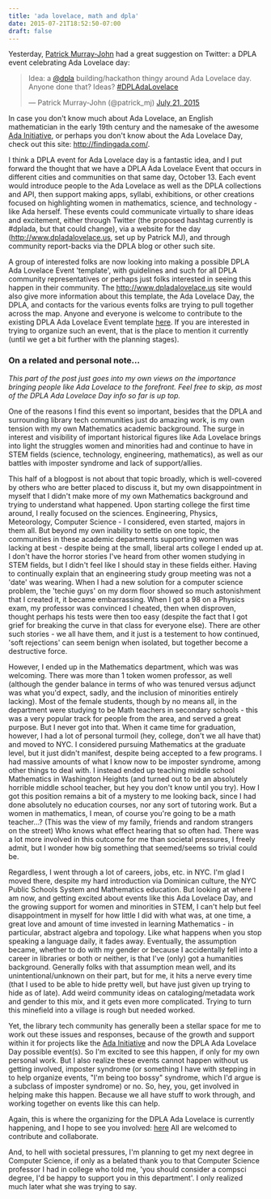 ```yaml
---
title: 'ada lovelace, math and dpla'
date: 2015-07-21T18:52:50-07:00
draft: false
---
```


Yesterday, [Patrick Murray-John](https://twitter.com/patrick_mj) had a
great suggestion on Twitter: a DPLA event celebrating Ada Lovelace day:

<blockquote class="twitter-tweet" data-lang="en"><p lang="en" dir="ltr">Idea: a <a href="https://twitter.com/dpla?ref_src=twsrc%5Etfw">@dpla</a> building/hackathon thingy around Ada Lovelace day. Anyone done that? Ideas? <a href="https://twitter.com/hashtag/DPLAdaLovelace?src=hash&amp;ref_src=twsrc%5Etfw">#DPLAdaLovelace</a></p>&mdash; Patrick Murray-John (@patrick_mj) <a href="https://twitter.com/patrick_mj/status/623294000791990272?ref_src=twsrc%5Etfw">July 21, 2015</a></blockquote>
<script async src="https://platform.twitter.com/widgets.js" charset="utf-8"></script>

In case you don't know much about Ada Lovelace, an English mathematician
in the early 19th century and the namesake of the awesome [Ada
Initiative](https://adainitiative.org/), or perhaps you don't know about
the Ada Lovelace Day, check out this site: <http://findingada.com/>.

I think a DPLA event for Ada Lovelace day is a fantastic idea, and I put
forward the thought that we have a DPLA Ada Lovelace Event that occurs
in different cities and communities on that same day, October 13. Each
event would introduce people to the Ada Lovelace as well as the DPLA
collections and API, then support making apps, syllabi, exhibitions, or
other creations focused on highlighting women in mathematics, science,
and technology - like Ada herself. These events could communicate
virtually to share ideas and excitement, either through Twitter (the
proposed hashtag currently is \#dplada, but that could change), via a
website for the day (<http://www.dpladalovelace.us>, set up by Patrick
MJ), and through community report-backs via the DPLA blog or other such
site.

A group of interested folks are now looking into making a possible DPLA
Ada Lovelace Event 'template', with guidelines and such for all DPLA
community representatives or perhaps just folks interested in seeing
this happen in their community. The <http://www.dpladalovelace.us> site
would also give more information about this template, the Ada Lovelace
Day, the DPLA, and contacts for the various events folks are trying to
pull together across the map. Anyone and everyone is welcome to
contribute to the existing DPLA Ada Lovelace Event template
[here](http://bit.ly/dplada_template). If you are interested in trying
to organize such an event, that is the place to mention it currently
(until we get a bit further with the planning stages).

### On a related and personal note...

*This part of the post just goes into my own views on the importance
bringing people like Ada Lovelace to the forefront. Feel free to skip,
as most of the DPLA Ada Lovelace Day info so far is up top.*

One of the reasons I find this event so important, besides that the DPLA
and surrounding library tech communities just do amazing work, is my own
tension with my own Mathematics academic background. The surge in
interest and visibility of important historical figures like Ada
Lovelace brings into light the struggles women and minorities had and
continue to have in STEM fields (science, technology, engineering,
mathematics), as well as our battles with imposter syndrome and lack of
support/allies.

This half of a blogpost is not about that topic broadly, which is
well-covered by others who are better placed to discuss it, but my own
disappointment in myself that I didn't make more of my own Mathematics
background and trying to understand what happened. Upon starting college
the first time around, I really focused on the sciences. Engineering,
Physics, Meteorology, Computer Science - I considered, even started,
majors in them all. But beyond my own inability to settle on one topic,
the communities in these academic departments supporting women was
lacking at best - despite being at the small, liberal arts college I
ended up at. I don't have the horror stories I've heard from other women
studying in STEM fields, but I didn't feel like I should stay in these
fields either. Having to continually explain that an engineering study
group meeting was not a 'date' was wearing. When I had a new solution
for a computer science problem, the 'techie guys' on my dorm floor
showed so much astonishment that I created it, it became embarrassing.
When I got a 98 on a Physics exam, my professor was convinced I cheated,
then when disproven, thought perhaps his tests were then too easy
(despite the fact that I got grief for breaking the curve in that class
for everyone else). There are other such stories - we all have them, and
it just is a testement to how continued, 'soft rejections' can seem
benign when isolated, but together become a destructive force.

However, I ended up in the Mathematics department, which was was
welcoming. There was more than 1 token women professor, as well
(although the gender balance in terms of who was tenured versus adjunct
was what you'd expect, sadly, and the inclusion of minorities entirely
lacking). Most of the female students, though by no means all, in the
department were studying to be Math teachers in secondary schools - this
was a very popular track for people from the area, and served a great
purpose. But I never got into that. When it came time for graduation,
however, I had a lot of personal turmoil (hey, college, don't we all
have that) and moved to NYC. I considered pursuing Mathematics at the
graduate level, but it just didn't manifest, despite being accepted to a
few programs. I had massive amounts of what I know now to be imposter
syndrome, among other things to deal with. I instead ended up teaching
middle school Mathematics in Washington Heights (and turned out to be an
absolutely horrible middle school teacher, but hey you don't know until
you try). How I got this position remains a bit of a mystery to me
looking back, since I had done absolutely no education courses, nor any
sort of tutoring work. But a women in mathematics, I mean, of course
you're going to be a math teacher...? (This was the view of my family,
friends and random strangers on the street) Who knows what effect
hearing that so often had. There was a lot more involved in this outcome
for me than societal pressures, I freely admit, but I wonder how big
something that seemed/seems so trivial could be.

Regardless, I went through a lot of careers, jobs, etc. in NYC. I'm glad
I moved there, despite my hard introduction via Dominican culture, the
NYC Public Schools System and Mathematics education. But looking at
where I am now, and getting excited about events like this Ada Lovelace
Day, and the growing support for women and minorities in STEM, I can't
help but feel disappointment in myself for how little I did with what
was, at one time, a great love and amount of time invested in learning
Mathematics - in particular, abstract algebra and topology. Like what
happens when you stop speaking a language daily, it fades away.
Eventually, the assumption became, whether to do with my gender or
because I accidentally fell into a career in libraries or both or
neither, is that I've (only) got a humanities background. Generally
folks with that assumption mean well, and its unintentional/unknown on
their part, but for me, it hits a nerve every time (that I used to be
able to hide pretty well, but have just given up trying to hide as of
late). Add weird community ideas on cataloging/metadata work and gender
to this mix, and it gets even more complicated. Trying to turn this
minefield into a village is rough but needed worked.

Yet, the library tech community has generally been a stellar space for
me to work out these issues and responses, because of the growth and
support within it for projects like the [Ada
Initiative](https://adainitiative.org/) and now the DPLA Ada Lovelace
Day possible event(s). So I'm excited to see this happen, if only for my
own personal work. But I also realize these events cannot happen without
us getting involved, imposter syndrome (or something I have with
stepping in to help organize events, "I'm being too bossy" syndrome,
which I'd argue is a subclass of imposter syndrome) or no. So, hey, you,
get involved in helping make this happen. Because we all have stuff to
work through, and working together on events like this can help.

Again, this is where the organizing for the DPLA Ada Lovelace is
currently happening, and I hope to see you involved:
[here](http://bit.ly/dplada_template) All are welcomed to contribute and
collaborate.

And, to hell with societal pressures, I'm planning to get my next degree
in Computer Science, if only as a belated thank you to that Computer
Science professor I had in college who told me, 'you should consider a
compsci degree, I'd be happy to support you in this department'. I only
realized much later what she was trying to say.
